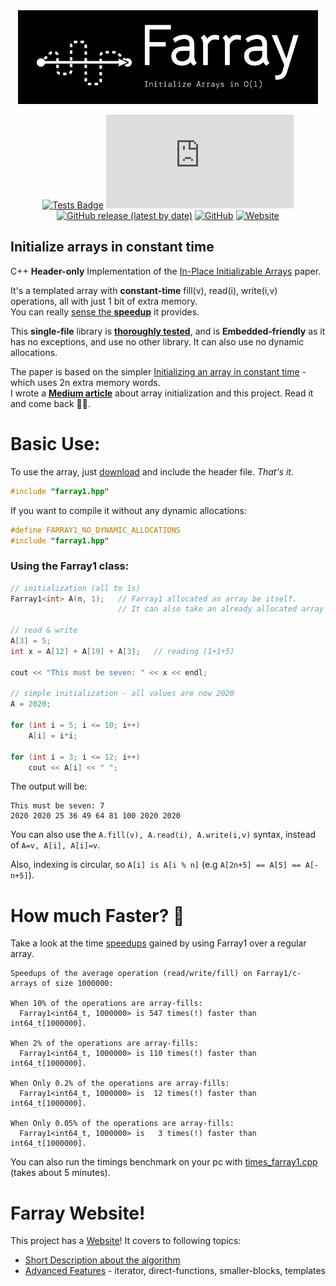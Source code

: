 <div align="center">
    <a href="#readme"><img src="https://raw.githubusercontent.com/tomhea/farray/master/res/logo.png" alt="Farray logo: Initialize Arrays in O(1)" height="150"></a>

[![Tests Badge](https://github.com/tomhea/farray/actions/workflows/tests.yml/badge.svg)](https://github.com/tomhea/farray/actions/workflows/tests.yml)
[![GitHub file size in bytes](https://img.shields.io/github/size/tomhea/farray/include/farray1.hpp)](include/farray1.hpp)
[![GitHub release (latest by date)](https://img.shields.io/github/v/release/tomhea/farray)](https://github.com/tomhea/farray/releases/latest)
[![GitHub](https://img.shields.io/github/license/tomhea/farray)](LICENSE)
[![Website](https://img.shields.io/website?down_color=red&down_message=down&up_message=up&url=https%3A%2F%2Ftomhea.github.io%2Ffarray%2F)](https://tomhea.github.io/farray/)

</div>

## Initialize arrays in constant time

C++ **Header-only** Implementation of the [In-Place Initializable Arrays](https://arxiv.org/abs/1709.08900) paper.

It's a templated array with **constant-time** fill(v), read(i), write(i,v) operations, all with just 1 bit of extra memory.<br>
You can really [sense the **speedup**](#how-much-faster-) it provides.

This **single-file** library is [**thoroughly tested**](tests/tests_farray1.cpp), and is **Embedded-friendly** as it has no exceptions, and use no other library. It can also use no dynamic allocations.

The paper is based on the simpler [Initializing an array in constant time](https://eli.thegreenplace.net/2008/08/23/initializing-an-array-in-constant-time) - which uses 2n extra memory words.<br>
I wrote a **[Medium article](https://link.medium.com/Q8YbkDJX2bb)** about array initialization and this project. Read it and come back 🧑‍💻. 

# Basic Use:
To use the array, just [download](https://github.com/tomhea/farray/releases/latest/download/farray1.hpp) and include the header file. *That's it.*
```c
#include "farray1.hpp"
```

If you want to compile it without any dynamic allocations:
```c
#define FARRAY1_NO_DYNAMIC_ALLOCATIONS
#include "farray1.hpp"
```

### Using the Farray1 class:
```c
// initialization (all to 1s)
Farray1<int> A(n, 1);   // Farray1 allocated an array be itself. 
                        // It can also take an already allocated array as a parameter.

// read & write
A[3] = 5;
int x = A[12] + A[19] + A[3];   // reading (1+1+5)

cout << "This must be seven: " << x << endl;

// simple initialization - all values are now 2020
A = 2020;     

for (int i = 5; i <= 10; i++)
    A[i] = i*i;
    
for (int i = 3; i <= 12; i++)
    cout << A[i] << " ";
```

The output will be:
```
This must be seven: 7
2020 2020 25 36 49 64 81 100 2020 2020 
```

You can also use the `A.fill(v), A.read(i), A.write(i,v)` syntax, instead of `A=v, A[i], A[i]=v`.

Also, indexing is circular, so ```A[i] is A[i % n]``` (e.g ```A[2n+5] == A[5] == A[-n+5]```).

# How much Faster? 🚀

Take a look at the time [speedups](timings/times_farray1_output.txt) gained by using Farray1 over a regular array.
```
Speedups of the average operation (read/write/fill) on Farray1/c-arrays of size 1000000:

When 10% of the operations are array-fills:
  Farray1<int64_t, 1000000> is 547 times(!) faster than int64_t[1000000].

When 2% of the operations are array-fills:
  Farray1<int64_t, 1000000> is 110 times(!) faster than int64_t[1000000].

When Only 0.2% of the operations are array-fills:
  Farray1<int64_t, 1000000> is  12 times(!) faster than int64_t[1000000].

When Only 0.05% of the operations are array-fills:
  Farray1<int64_t, 1000000> is   3 times(!) faster than int64_t[1000000].
```
You can also run the timings benchmark on your pc with [times_farray1.cpp](timings/times_farray1.cpp) (takes about 5 minutes).



# Farray Website!

This project has a [Website](https://tomhea.github.io/farray/)! It covers to following topics:
* [Short Description about the algorithm](https://tomhea.github.io/farray/Short-Description.html)
* [Advanced Features](https://tomhea.github.io/farray/Advanced-Features.html) - iterator, direct-functions, smaller-blocks, templates
